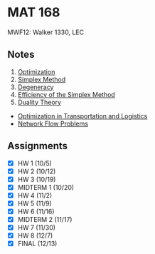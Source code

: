 # MAT 168
MWF12: Walker 1330, LEC
## Notes
1. [Optimization](optimization.md)
2. [Simplex Method](simplex-method.md)
3. [Degeneracy](degeneracy.md)
4. [Efficiency of the Simplex Method](degeneracy.md)
5. [Duality Theory](duality-theory.md)
- [Optimization in Transportation and Logistics](optimization-transportation-logistics.md)
- [Network Flow Problems](network-flow-problems.md)
## Assignments
- [x] HW 1 (10/5)
- [x] HW 2 (10/12)
- [x] HW 3 (10/19)
- [x] MIDTERM 1 (10/20)
- [x] HW 4 (11/2)
- [x] HW 5 (11/9)
- [x] HW 6 (11/16)
- [x] MIDTERM 2 (11/17)
- [x] HW 7 (11/30)
- [x] HW 8 (12/7)
- [x] FINAL (12/13)